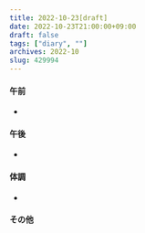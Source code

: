 ```yaml
---
title: 2022-10-23[draft]
date: 2022-10-23T21:00:00+09:00
draft: false
tags: ["diary", ""]
archives: 2022-10
slug: 429994
---
```

#### 午前
- 
#### 午後
- 
#### 体調
- 
#### その他